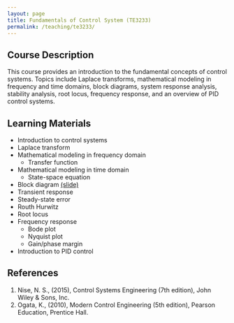 ```yaml
---
layout: page
title: Fundamentals of Control System (TE3233)
permalink: /teaching/te3233/
--- 
```


## Course Description
This course provides an introduction to the fundamental concepts of control systems. Topics include Laplace transforms, mathematical modeling in frequency and time domains, block diagrams, system response analysis, stability analysis, root locus, frequency response, and an overview of PID control systems.

## Learning Materials

* Introduction to control systems
* Laplace transform
* Mathematical modeling in frequency domain
  * Transfer function
* Mathematical modeling in time domain
  * State-space equation
* Block diagram [(slide)](/teaching/te3233/lecture5.pdf)
* Transient response
* Steady-state error
* Routh Hurwitz
* Root locus
* Frequency response
  * Bode plot
  * Nyquist plot
  * Gain/phase margin
* Introduction to PID control

## References

1. Nise, N. S., (2015), Control Systems Engineering (7th edition), John Wiley & Sons, Inc.
1. Ogata, K., (2010), Modern Control Engineering (5th edition), Pearson Education, Prentice Hall.
